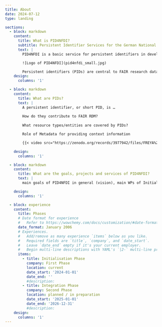 ```yaml
---
title: About
date: 2024-07-12
type: landing

sections:
  - block: markdown
    content:
      title: What is PID4NFDI?
      subtitle: Persistent Identifier Services for the German National Research Data Infrastructure (NFDI)
      text: |
        PID4NFDI is a basic service for persistent identifiers in development for the German National Research Data Infrastructure ([Nationale Forschungsdaten&shy;infrastruktur – NFDI](https://www.nfdi.de/?lang=en)). PID4NFDI is part of [Base4NFDI](https://base4nfdi.de/) and is currently in its initialisation phase, the first of three service development phases.

        ![Logo of PID4NFDI](pid4nfdi_small.jpg)

        Persistent identifiers (PIDs) are central to FAIR research data management. However, different disciplines and different resources result in diverse requirements and the different NFDI consortia have different levels of maturity in PID implementation. PID4NFDI will design a work programme to build an NFDI foundation service on established PID infrastructures.
    design:
      columns: '1'

  - block: markdown
    content:
      title: What are PIDs?
      text: |
        A persistent identifier, or short PID, is …
        
        How do they contribute to FAIR RDM?
        
        What resource types/entities are covered by PIDs?

        Role of Metadata for providing context information

        {{< video src="https://zenodo.org/records/3977942/files/FREYA%20-%20The%20power%20of%20PIDs%20-%20V05_1.mp4" controls="yes" >}}

    design:
      columns: '1'

  - block: markdown
    content:
      title: What are the goals, projects and services of PID4NFDI?
      text: |
        main goals of PID4NFDI in general (vision), main WPs of Initialisation phase, rudimentary information on how PID4NFDI is located within BASE4NFDI

    design:
      columns: '1'

  - block: experience
    content:
      title: Phases
      # Date format for experience
      #   Refer to https://wowchemy.com/docs/customization/#date-format
      date_format: January 2006
      # Experiences.
      #   Add/remove as many experience `items` below as you like.
      #   Required fields are `title`, `company`, and `date_start`.
      #   Leave `date_end` empty if it's your current employer.
      #   Begin multi-line descriptions with YAML's `|2-` multi-line prefix.
      items:
        - title: Initialisation Phase
          company: First Phase
          location: current
          date_start: '2024-01-01'
          date_end: ''
          #description: 
        - title: Integration Phase
          company: Second Phase
          location: planned / in preparation
          date_start: '2025-01-01'
          date_end: '2026-12-31'
          #description: 
    design:
      columns: '1'
---
```

